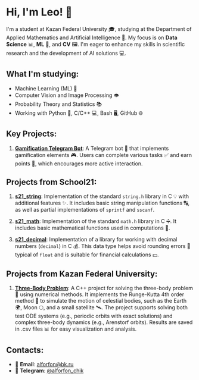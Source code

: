 # Hi, I'm Leo! 👋

I'm a student at Kazan Federal University 🎓, studying at the Department of Applied Mathematics and Artificial Intelligence 🤖. My focus is on **Data Science** 📊, **ML** 🧠, and **CV** 🖼️. I'm eager to enhance my skills in scientific research and the development of AI solutions 💻.

## What I'm studying:
- Machine Learning (ML) 🤖
- Computer Vision and Image Processing 👁️
- Probability Theory and Statistics 📚
- Working with Python 🐍, C/C++ 💻, Bash 🖥️, GitHub 🌐

## Key Projects:
1. **[Gamification Telegram Bot](https://github.com/LeonidMitrofanov/Gamification_tg_bot)**: A Telegram bot 🤖 that implements gamification elements 🎮. Users can complete various tasks ✅ and earn points 🎯, which encourages more active interaction.

## Projects from School21:
1. **[s21_string](https://github.com/LeonidMitrofanov/s21_string)**: Implementation of the standard `string.h` library in C 💡 with additional features ✨. It includes basic string manipulation functions 🔠, as well as partial implementations of `sprintf` and `sscanf`.

2. **[s21_math](https://github.com/LeonidMitrofanov/s21_math)**: Implementation of the standard `math.h` library in C ➗. It includes basic mathematical functions used in computations 🔢.

3. **[s21_decimal](https://github.com/LeonidMitrofanov/s21_decimal)**: Implementation of a library for working with decimal numbers (`decimal`) in C 💰. This data type helps avoid rounding errors 🔄 typical of `float` and is suitable for financial calculations 💵.

## Projects from Kazan Federal University:
1. **[Three-Body Problem](https://github.com/LeonidMitrofanov/Three-Body_Problem)**: A C++ project for solving the three-body problem 🌌 using numerical methods. It implements the Runge-Kutta 4th order method 🧮 to simulate the motion of celestial bodies, such as the Earth 🌍, Moon 🌕, and a small satellite 🛰️. The project supports solving both test ODE systems (e.g., periodic orbits with exact solutions) and complex three-body dynamics (e.g., Arenstorf orbits). Results are saved in .csv files 📊 for easy visualization and analysis.


## Contacts:
- 📧 **Email**: alforfon@bk.ru
- 📱 **Telegram**: [@alforfon_chik](https://t.me/alforfon_chik)

<!--
Feel free to add more details or projects! 🚀
-->
